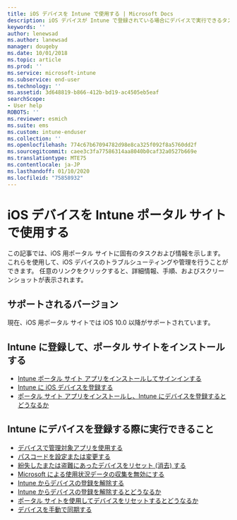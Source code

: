 ```yaml
---
title: iOS デバイスを Intune で使用する | Microsoft Docs
description: iOS デバイスが Intune で登録されている場合にデバイスで実行できるタスクへのリンクの一覧。
keywords: ''
author: lenewsad
ms.author: lanewsad
manager: dougeby
ms.date: 10/01/2018
ms.topic: article
ms.prod: ''
ms.service: microsoft-intune
ms.subservice: end-user
ms.technology: ''
ms.assetid: 3d648819-b866-412b-bd19-ac4505eb5eaf
searchScope:
- User help
ROBOTS: ''
ms.reviewer: esmich
ms.suite: ems
ms.custom: intune-enduser
ms.collection: ''
ms.openlocfilehash: 774c67b67094782d98e8ca325f092f8a5760dd2f
ms.sourcegitcommit: caee3c3fa77586314aa8040b0caf32a0527b669e
ms.translationtype: MTE75
ms.contentlocale: ja-JP
ms.lasthandoff: 01/10/2020
ms.locfileid: "75858932"
---
```

# <a name="using-your-ios-device-with-intune-company-portal"></a>iOS デバイスを Intune ポータル サイトで使用する
この記事では、iOS 用ポータル サイトに固有のタスクおよび情報を示します。 これらを使用して、iOS デバイスのトラブルシューティングや管理を行うことができます。 任意のリンクをクリックすると、詳細情報、手順、およびスクリーンショットが表示されます。

## <a name="supported-versions"></a>サポートされるバージョン

現在、iOS 用ポータル サイトでは iOS 10.0 以降がサポートされています。  


## <a name="enrolling-into-intune-and-installing-the-company-portal"></a>Intune に登録して、ポータル サイトをインストールする

- [Intune ポータル サイト アプリをインストールしてサインインする](install-and-sign-in-to-the-intune-company-portal-app-ios.md)
- [Intune に iOS デバイスを登録する](enroll-your-device-in-intune-ios.md)
- [ポータル サイト アプリをインストールし、Intune にデバイスを登録するとどうなるか](what-happens-if-you-install-the-Company-Portal-app-and-enroll-your-device-in-intune-ios.md)  

## <a name="things-you-can-do-when-your-device-is-enrolled-in-intune"></a>Intune にデバイスを登録する際に実行できること

- [デバイスで管理対象アプリを使用する](use-managed-apps-on-your-device-ios.md)
- [パスコードを設定または変更する](set-or-change-your-passcode-ios.md)
  <!--- [Reset (erase) your lost or stolen device](reset-erase-your-lost-or-stolen-device-ios.md) -->
- [紛失したまたは盗難にあったデバイスをリセット (消去) する](reset-erase-your-device-cpwebsite.md)
- [Microsoft による使用状況データの収集を無効にする](turn-off-microsoft-usage-data-collection-ios.md)
- [Intune からデバイスの登録を解除する](unenroll-your-device-from-intune-ios.md)
- [Intune からデバイスの登録を解除するとどうなるか](what-happens-if-you-unenroll-your-device-from-intune-ios.md)
- [ポータル サイトを使用してデバイスをリセットするとどうなるか](what-happens-if-you-reset-your-device-using-the-company-portal-ios.md)
- [デバイスを手動で同期する](sync-your-device-manually-ios.md)
